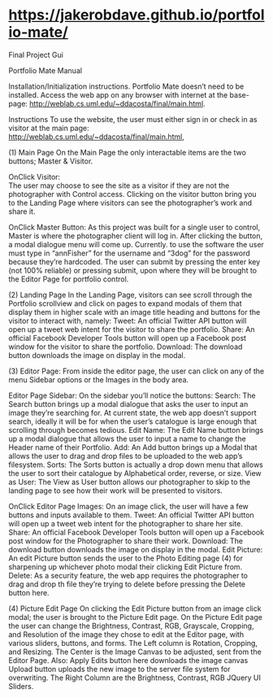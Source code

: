 # https://jakerobdave.github.io/portfolio-mate/
Final Project Gui

Portfolio Mate Manual 

Installation/Initialization instructions.
Portfolio Mate doesn’t need to be installed. Access the web app on any browser with internet at the base-page: http://weblab.cs.uml.edu/~ddacosta/final/main.html. 

Instructions
To use the website, the user must either sign in or check in as visitor at the main page: http://weblab.cs.uml.edu/~ddacosta/final/main.html, 


(1) Main Page 
On the Main Page the only interactable items are the two buttons; Master & Visitor. 

OnClick  Visitor:     
The user may choose to see the site as a visitor if they are not the photographer with Control access. Clicking on the visitor button bring you to the Landing Page where visitors can see the photographer’s work and share it.

OnClick Master Button:
As this project was built for a single user to control, Master is where the photographer client will log in. After clicking the button, a modal dialogue menu will come up. Currently. to use the software the user must type in “annFisher” for the username and “3dog” for the password because they’re hardcoded. The user can submit by pressing the enter key (not 100% reliable) or pressing submit, upon where they will be brought to the Editor Page for portfolio control.


(2) Landing Page
    In the Landing Page, visitors can see scroll through the Portfolio scrollview and click on pages to expand modals of them that display them in higher scale with an image title heading and buttons for the visitor to interact with, namely:
Tweet: An official Twitter API button will open up a tweet web intent for the visitor to share the portfolio. 
Share: An official Facebook Developer Tools button will open up a Facebook post window for the visitor to share the portfolio. 
Download: The download button downloads the image on display in the modal. 


(3) Editor Page: 
From inside the editor page, the user can click on any of the menu Sidebar options or the Images in the body area. 

Editor Page Sidebar:
    On the sidebar you’ll notice the buttons: 
Search: The Search button brings up a modal dialogue that asks the user to input an image they’re searching for. At current state, the web app doesn’t support search, ideally it will be for when the user’s catalogue is large enough that scrolling through becomes tedious. 
Edit Name: The Edit Name button brings up a modal dialogue that allows the user to input a name to change the Header name of their Portfolio. 
Add: An Add button brings up a Modal that allows the user to drag and drop files to be uploaded to the web app’s filesystem.
Sorts: The Sorts button is actually a drop down menu that allows the user to sort their catalogue by Alphabetical order, reverse, or size. 
View as User: The View as User button allows our photographer to skip to the landing page to see how their work will be presented to visitors. 

OnClick Editor Page Images:
    On an image click, the user will have a few buttons and inputs available to them.
Tweet: An official Twitter API button will open up a tweet web intent for the photographer to share her site. 
Share: An official Facebook Developer Tools button will open up a Facebook post window for the Photographer to share their work. 
Download: The download button downloads the image on display in the modal. 
Edit Picture: An edit Picture button sends the user to the Photo Editing page (4) for sharpening up whichever photo modal their clicking Edit Picture from. 
Delete: As a security feature, the web app requires the photographer to drag and drop th file they’re trying to delete before pressing the Delete button here. 


(4) Picture Edit Page
    On clicking the Edit Picture button from an image click modal; the user is brought to the Picture Edit page. On the Picture Edit page the user can change the Brightness, Contrast, RGB, Grayscale, Cropping, and Resolution of the image they chose to edit at the Editor page, with various sliders, buttons, and forms.
The Left column is Rotation, Cropping, and Resizing. 
The Center is the Image Canvas to be adjusted, sent from the Editor Page. Also:
Apply Edits button here downloads the image canvas
Upload button uploads the new image to the server file system for overwriting. 
The Right Column are the Brightness, Contrast, RGB JQuery UI Sliders.

    
